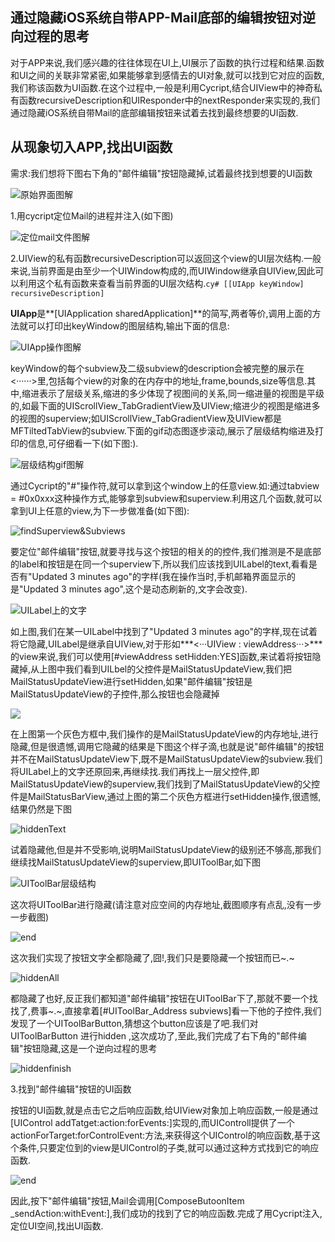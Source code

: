 ## 通过隐藏iOS系统自带APP-Mail底部的编辑按钮对逆向过程的思考

对于APP来说,我们感兴趣的往往体现在UI上,UI展示了函数的执行过程和结果.函数和UI之间的关联非常紧密,如果能够拿到感情去的UI对象,就可以找到它对应的函数,我们称该函数为UI函数.在这个过程中,一般是利用Cycript,结合UIView中的神奇私有函数recursiveDescription和UIResponder中的nextResponder来实现的,我们通过隐藏iOS系统自带Mail的底部编辑按钮来试着去找到最终想要的UI函数.
	
## 从现象切入APP,找出UI函数

需求:我们想将下图右下角的"邮件编辑"按钮隐藏掉,试着最终找到想要的UI函数

![原始界面图解](https://github.com/Esirnus/iOSSecurity-Attack/blob/master/Demo/AssetsImage/MailShot/hiddenNothing.png)

1.用cycript定位Mail的进程并注入(如下图)

![定位mail文件图解](https://github.com/Esirnus/iOSSecurity-Attack/blob/master/Demo/AssetsImage/MailShot/start.png)

2.UIView的私有函数recursiveDescription可以返回这个view的UI层次结构.一般来说,当前界面是由至少一个UIWindow构成的,而UIWindow继承自UIView,因此可以利用这个私有函数来查看当前界面的UI层次结构.```cy# [[UIApp keyWindow] recursiveDescription]```

**UIApp**是**[UIApplication sharedApplication]**的简写,两者等价,调用上面的方法就可以打印出keyWindow的图层结构,输出下面的信息:

![UIApp操作图解](https://github.com/Esirnus/iOSSecurity-Attack/blob/master/Demo/AssetsImage/MailShot/middle.png)

keyWindow的每个subview及二级subview的description会被完整的展示在<······>里,包括每个view的对象的在内存中的地址,frame,bounds,size等信息.其中,缩进表示了层级关系,缩进的多少体现了视图间的关系,同一缩进量的视图是平级的,如最下面的UIScrollView_TabGradientView及UIView;缩进少的视图是缩进多的视图的superview;如UIScrollView_TabGradientView及UIView都是MFTiltedTabView的subview.下面的gif动态图逐步滚动,展示了层级结构缩进及打印的信息,可仔细看一下(如下图:).

![层级结构gif图解](https://github.com/Esirnus/iOSSecurity-Attack/blob/master/Demo/AssetsImage/MailShot/frame.gif)

通过Cycript的"#"操作符,就可以拿到这个window上的任意view.如:通过tabview = #0x0xxx这种操作方式,能够拿到subview和superview.利用这几个函数,就可以拿到UI上任意的view,为下一步做准备(如下图):

![findSuperview&Subviews](https://github.com/Esirnus/iOSSecurity-Attack/blob/master/Demo/AssetsImage/MailShot/findSuperView.png)

要定位"邮件编辑"按钮,就要寻找与这个按钮的相关的的控件,我们推测是不是底部的label和按钮是在同一个superview下,所以我们应该找到UILabel的text,看看是否有"Updated 3 minutes ago"的字样(我在操作当时,手机邮箱界面显示的是"Updated 3 minutes ago",这个是动态刷新的,文字会改变).

![UILabel上的文字](https://github.com/Esirnus/iOSSecurity-Attack/blob/master/Demo/AssetsImage/MailShot/findLabel.png)

如上图,我们在某一UILabel中找到了"Updated 3 minutes ago"的字样,现在试着将它隐藏,UILabel是继承自UIView,对于形如***<···UIView : viewAddress···>***的view来说,我们可以使用[#viewAddress setHidden:YES]函数,来试着将按钮隐藏掉,从上图中我们看到UILbel的父控件是MailStatusUpdateView,我们把MailStatusUpdateView进行setHidden,如果"邮件编辑"按钮是MailStatusUpdateView的子控件,那么按钮也会隐藏掉

![](https://github.com/Esirnus/iOSSecurity-Attack/blob/master/Demo/AssetsImage/MailShot/useAnotherAddr.png)

在上图第一个灰色方框中,我们操作的是MailStatusUpdateView的内存地址,进行隐藏,但是很遗憾,调用它隐藏的结果是下图这个样子滴,也就是说"邮件编辑"的按钮并不在MailStatusUpdateView下,既不是MailStatusUpdateView的subview.我们将UILabel上的文字还原回来,再继续找.我们再找上一层父控件,即MailStatusUpdateView的superview,我们找到了MailStatusUpdateView的父控件是MailStatusBarView,通过上图的第二个灰色方框进行setHidden操作,很遗憾,结果仍然是下图

![hiddenText](https://github.com/Esirnus/iOSSecurity-Attack/blob/master/Demo/AssetsImage/MailShot/hiddenText.png)

试着隐藏他,但是并不受影响,说明MailStatusUpdateView的级别还不够高,那我们继续找MailStatusUpdateView的superview,即UIToolBar,如下图

![UIToolBar层级结构](https://github.com/Esirnus/iOSSecurity-Attack/blob/master/Demo/AssetsImage/MailShot/findSuperView.png)

这次将UIToolBar进行隐藏(请注意对应空间的内存地址,截图顺序有点乱,没有一步一步截图)

![end](https://github.com/Esirnus/iOSSecurity-Attack/blob/master/Demo/AssetsImage/MailShot/end.png)

这次我们实现了按钮文字全都隐藏了,囧!,我们只是要隐藏一个按钮而已~.~

![hiddenAll](https://github.com/Esirnus/iOSSecurity-Attack/blob/master/Demo/AssetsImage/MailShot/hiddenAll.png)

都隐藏了也好,反正我们都知道"邮件编辑"按钮在UIToolBar下了,那就不要一个找找了,费事~.~,直接拿着[#UIToolBar_Address subviews]看一下他的子控件,我们发现了一个UIToolBarButton,猜想这个button应该是了吧.我们对UIToolBarButton 进行hidden ,这次成功了,至此,我们完成了右下角的"邮件编辑"按钮隐藏,这是一个逆向过程的思考

![hiddenfinish](https://github.com/Esirnus/iOSSecurity-Attack/blob/master/Demo/AssetsImage/MailShot/finish.png)

3.找到"邮件编辑"按钮的UI函数

按钮的UI函数,就是点击它之后响应函数,给UIView对象加上响应函数,一般是通过[UIControl addTatget:action:forEvents:]实现的,而UIControll提供了一个actionForTarget:forControlEvent:方法,来获得这个UIControl的响应函数,基于这个条件,只要定位到的view是UIControl的子类,就可以通过这种方式找到它的响应函数.

![end](https://github.com/Esirnus/iOSSecurity-Attack/blob/master/Demo/AssetsImage/MailShot/end.png)

因此,按下"邮件编辑"按钮,Mail会调用[ComposeButoonItem _sendAction:withEvent:],我们成功的找到了它的响应函数.完成了用Cycript注入,定位UI空间,找出UI函数.



